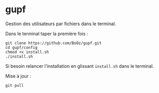 # gupf
Gestion des utilisateurs par fichiers dans le terminal.

Dans le terminal taper la première fois :
```
git clone https://github.com/BoOz/gupf.git
cd gupf/config
chmod +x install.sh
./install.sh
```

Si besoin relancer l'installation en glissant `install.sh` dans le terminal.

Mise à jour : 
```
git pull
```

